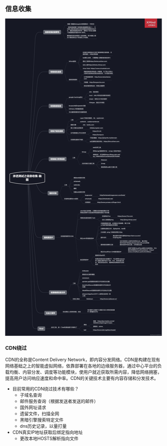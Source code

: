 ## 信息收集

![aa](%E4%BF%A1%E6%81%AF%E6%94%B6%E9%9B%86.assets/%E4%BF%A1%E6%81%AF%E6%94%B6%E9%9B%86%E6%80%9D%E7%BB%B4%E5%AF%BC%E5%9B%BE.png)

### CDN绕过

CDN的全称是Content Delivery Network，即内容分发网络。CDN是构建在现有网络基础之上的智能虚拟网络，依靠部署在各地的边缘服务器，通过中心平台的负载均衡、内容分发、调度等功能模块，使用户就近获取所需内容，降低网络拥塞，提高用户访问响应速度和命中率。CDN的关键技术主要有内容存储和分发技术。

+ 目前常用的CDN绕过技术有哪些？
  + 子域名查询
  + 邮件服务查询（根据发送者发送的邮件）
  + 国外网址请求
  + 遗留文件，扫描全网
  + 黑暗引擎搜索特定文件
  + dns历史记录，以量打量
+ CDN真实IP地址获取后绑定指向地址
  + 更改本地HOSTS解析指向文件



